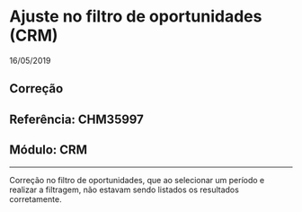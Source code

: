 # Ajuste no filtro de oportunidades (CRM)
16/05/2019
## Correção
## Referência: CHM35997
## Módulo: CRM
***

Correção no filtro de oportunidades, que ao selecionar um período e realizar a filtragem, não estavam sendo listados os resultados corretamente.